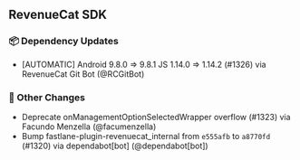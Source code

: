 ## RevenueCat SDK
### 📦 Dependency Updates
* [AUTOMATIC] Android 9.8.0 => 9.8.1 JS 1.14.0 => 1.14.2 (#1326) via RevenueCat Git Bot (@RCGitBot)

### 🔄 Other Changes
* Deprecate onManagementOptionSelectedWrapper overflow (#1323) via Facundo Menzella (@facumenzella)
* Bump fastlane-plugin-revenuecat_internal from `e555afb` to `a8770fd` (#1320) via dependabot[bot] (@dependabot[bot])
